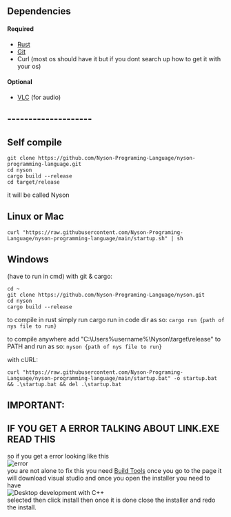## Dependencies

#### Required

- [Rust](https://www.rust-lang.org/tools/install)
- [Git](https://git-scm.com/downloads)
- Curl (most os should have it but if you dont search up how to get it with your os)

#### Optional

- [VLC](https://www.videolan.org/vlc/) (for audio)

## --------------------

## Self compile
```shell
git clone https://github.com/Nyson-Programing-Language/nyson-programming-language.git
cd nyson
cargo build --release
cd target/release
```

it will be called Nyson

## Linux or Mac
```shell
curl "https://raw.githubusercontent.com/Nyson-Programing-Language/nyson-programming-language/main/startup.sh" | sh
```

## Windows
(have to run in cmd)
with git & cargo:
```
cd ~
git clone https://github.com/Nyson-Programing-Language/nyson.git
cd nyson
cargo build --release
```
to compile in rust simply run cargo run in code dir as so:
``cargo run {path of nys file to run}``

to compile anywhere add "C:\Users\%username%\Nyson\target\release" to PATH and run as so:
``nyson {path of nys file to run}``

with cURL:
```shell
curl "https://raw.githubusercontent.com/Nyson-Programing-Language/nyson-programming-language/main/startup.bat" -o startup.bat && .\startup.bat && del .\startup.bat
```

## IMPORTANT:
## IF YOU GET A ERROR TALKING ABOUT LINK.EXE READ THIS
so if you get a error looking like this
\
![error](https://i.imgur.com/8f8OQYb.png)
\
you are not alone to fix this you need [Build Tools](https://visualstudio.microsoft.com/thank-you-downloading-visual-studio/?sku=BuildTools&rel=16) once you go to the page it will download visual studio and once you open the installer you need to have
\
![Desktop development with C++](https://i.imgur.com/oRs1bJa.png)
\
selected then click install then once it is done close the installer and redo the install.
